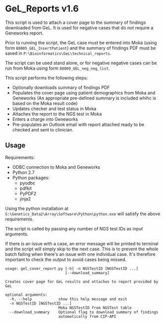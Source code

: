 # GeL_Reports v1.6

This script is used to attach a cover page to the summary of findings downloaded from GeL. It is used for negative cases that do not require a Geneworks report.

Prior to running the script, the GeL case must be entered into Moka (using form `88005_GEL_InsertPatient`) and the summary of findings PDF must be saved in `P:\Bioinformatics\GeL\technical_reports`.

The script can be used stand alone, or for negative negative cases can be run from Moka using form `88009_GEL_neg_neg_list`.

This script performs the following steps:
* Optionally downloads summary of findings PDF 
* Populates the cover page using patient demographics from Moka and Geneworks (An appropriate pre-defined summary is included whihc is based on the Moka result code)
* Updates checker and test status in Moka
* Attaches the report to the NGS test in Moka
* Enters a charge into Geneworks
* Pre-populates an Outlook email with report attached ready to be checked and sent to clinician.

## Usage

Requirements:

* ODBC connection to Moka and Geneworks
* Python 2.7
* Python packages:
    * pyodbc
    * pdfkit
    * PyPDF2
    * jinja2

Using the python installation at `S:\Genetics_Data2\Array\Software\Python\python.exe` will satisfy the above requirements.

The script is called by passing any number of NGS test IDs as input arguments.

If there is an issue with a case, an error message will be printed to terminal and the script will simply skip to the next case. This is to prevent the whole batch failing when there's an issue with one individual case. It's therefore important to check the output to avoid cases being missed.

```
usage: gel_cover_report.py [-h] -n NGSTestID [NGSTestID ...]
                           [--download_summary]

Creates cover page for GeL results and attaches to report provided by GeL

optional arguments:
  -h, --help            show this help message and exit
  -n NGSTestID [NGSTestID ...]
                        Moka NGSTestID from NGSTest table
  --download_summary    Optional flag to download summary of findings
                        automatically from CIP-API
```
